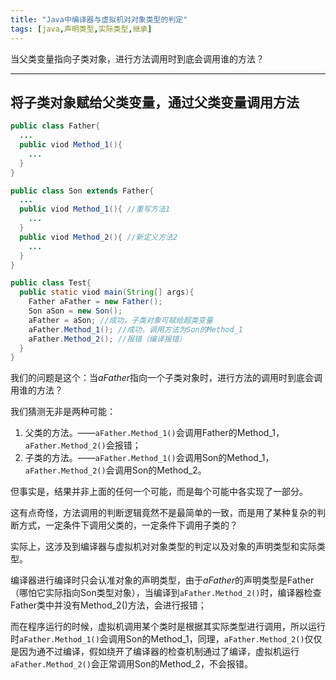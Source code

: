 ```yaml
---
title: "Java中编译器与虚拟机对对象类型的判定"
tags: [java,声明类型,实际类型,继承]
---
```


当父类变量指向子类对象，进行方法调用时到底会调用谁的方法？

---

## 将子类对象赋给父类变量，通过父类变量调用方法

``` java
public class Father{
  ...
  public viod Method_1(){
    ...
  }
}

public class Son extends Father{
  ...
  public viod Method_1(){ //重写方法1
    ...
  }
  public viod Method_2(){ //新定义方法2
    ...
  }
}

public class Test{
  public static viod main(String[] args){
    Father aFather = new Father();
    Son aSon = new Son();
    aFather = aSon; //成功，子类对象可赋给超类变量
    aFather.Method_1(); //成功，调用方法为Son的Method_1
    aFather.Method_2(); //报错（编译报错）
  }
}

```

我们的问题是这个：当*aFather*指向一个子类对象时，进行方法的调用时到底会调用谁的方法？


我们猜测无非是两种可能：
1. 父类的方法。——`aFather.Method_1()`会调用Father的Method_1，`aFather.Method_2()`会报错；
2. 子类的方法。——`aFather.Method_1()`会调用Son的Method_1，`aFather.Method_2()`会调用Son的Method_2。

但事实是，结果并非上面的任何一个可能，而是每个可能中各实现了一部分。

这有点奇怪，方法调用的判断逻辑竟然不是最简单的一致，而是用了某种复杂的判断方式，一定条件下调用父类的，一定条件下调用子类的？

实际上，这涉及到编译器与虚拟机对对象类型的判定以及对象的声明类型和实际类型。

编译器进行编译时只会认准对象的声明类型，由于*aFather*的声明类型是Father（哪怕它实际指向Son类型对象），当编译到`aFather.Method_2()`时，编译器检查Father类中并没有Method_2()方法，会进行报错；

而在程序运行的时候，虚拟机调用某个类时是根据其实际类型进行调用，所以运行时`aFather.Method_1()`会调用Son的Method_1，同理，`aFather.Method_2()`仅仅是因为通不过编译，假如绕开了编译器的检查机制通过了编译，虚拟机运行`aFather.Method_2()`会正常调用Son的Method_2，不会报错。


